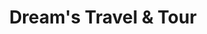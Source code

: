 ---
title: "Dream's Travel & Tour"
url: /los-angeles/dreams-travel-and-tour/
shop: travel agency
---